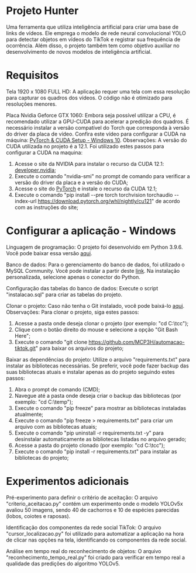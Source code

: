 # Projeto Hunter
Uma ferramenta que utiliza inteligência artificial para criar uma base de links de vídeos. Ele emprega o modelo de rede neural convolucional YOLO para detectar objetos em vídeos do TikTok e registrar sua frequência de ocorrência. Além disso, o projeto também tem como objetivo auxiliar no desenvolvimento de novos modelos de inteligência artificial.

# Requisitos
Tela 1920 x 1080 FULL HD: A aplicação requer uma tela com essa resolução para capturar os quadros dos vídeos. O código não é otimizado para resoluções menores.

Placa Nvidia Geforce GTX 1060: Embora seja possível utilizar a CPU, é recomendado utilizar a GPU-CUDA para acelerar a predição dos quadros. É necessário instalar a versão compatível do Torch que corresponda à versão do driver da placa de vídeo. Confira este vídeo para configurar a CUDA na máquina: [PyTorch & CUDA Setup - Windows 10](https://www.youtube.com/watch?v=GMSjDTU8Zlc&ab_channel=CloudCasts-AlanSmith).
Observações: A versão do CUDA utilizada no projeto é a 12.1. Foi utilizado estes passos para configurar a CUDA na maquina:

1. Acesse o site da NVIDIA para instalar o recurso da CUDA 12.1: [developer.nvidia](https://developer.nvidia.com/cuda-downloads);
2. Execute o comando "nvidia-smi" no prompt de comando para verificar a versão do driver da placa e a versão do CUDA;
3. Acesse o site do [PyTorch](https://pytorch.org/) e instale o recurso da CUDA 12.1;
4. Execute o comando "pip install --pre torch torchvision torchaudio --index-url https://download.pytorch.org/whl/nightly/cu121" de acordo com as instruções do site;

# Configurar a aplicação - Windows

Linguagem de programação: O projeto foi desenvolvido em Python 3.9.6. Você pode baixar essa versão [aqui](https://www.python.org/downloads/release/python-396/).

Banco de dados: Para o gerenciamento do banco de dados, foi utilizado o MySQL Community. Você pode instalar a partir deste [link](https://dev.mysql.com/downloads/installer/). Na instalação personalizada, selecione apenas o conector do Python.

Configuração das tabelas do banco de dados: Execute o script "instalacao.sql" para criar as tabelas do projeto.

Clonar o projeto: Caso não tenha o Git instalado, você pode baixá-lo [aqui](https://git-scm.com/downloads).
Observações: Para clonar o projeto, siga estes passos:

1. Acesse a pasta onde deseja clonar o projeto (por exemplo: "cd C:\tcc");
2. Clique com o botão direito do mouse e selecione a opção "Git Bash Here";
3. Execute o comando "git clone https://github.com/MCP3H/automacao-tiktok.git" para baixar os arquivos do projeto;

Baixar as dependências do projeto: Utilize o arquivo "requirements.txt" para instalar as bibliotecas necessárias. Se preferir, você pode fazer backup das suas bibliotecas atuais e instalar apenas as do projeto seguindo estes passos:

1. Abra o prompt de comando (CMD);
2. Navegue até a pasta onde deseja criar o backup das bibliotecas (por exemplo: "cd C:\temp");
3. Execute o comando "pip freeze" para mostrar as bibliotecas instaladas atualmente;
4. Execute o comando "pip freeze > requirements.txt" para criar um arquivo com as bibliotecas atuais;
5. Execute o comando "pip uninstall -r requirements.txt -y" para desinstalar automaticamente as bibliotecas listadas no arquivo gerado;
6. Acesse a pasta do projeto clonado (por exemplo: "cd C:\tcc");
7. Execute o comando "pip install -r requirements.txt" para instalar as bibliotecas do projeto;

# Experimentos adicionais

Pré-experimento para definir o critério de aceitação: O arquivo "criterio_aceitacao.py" contém um experimento onde o modelo YOLOv5x avaliou 50 imagens, sendo 40 de cachorros e 10 de espécies parecidas (lobos, coiotes e raposas).

Identificação dos componentes da rede social TikTok: O arquivo "cursor_localizacao.py" foi utilizado para automatizar a aplicação na hora de clicar nas opções na tela, identificando os componentes da rede social.

Análise em tempo real do reconhecimento de objetos: O arquivo "reconhecimento_tempo_real.py" foi criado para verificar em tempo real a qualidade das predições do algoritmo YOLOv5.
